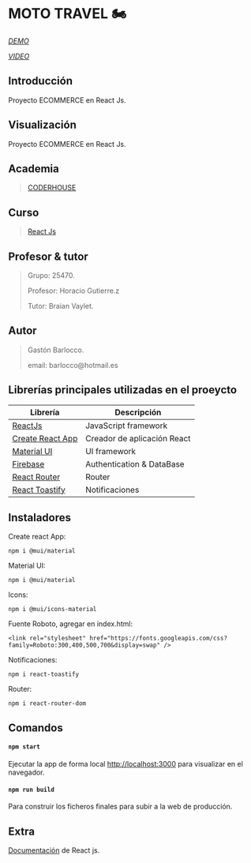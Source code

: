 # MOTO TRAVEL :motorcycle:

*<p>[DEMO](https://mototravelgastonbarlocco.netlify.app)*</p>
*<p>[VIDEO](/)*</p>

## Introducción
Proyecto ECOMMERCE en React Js.

## Visualización
Proyecto ECOMMERCE en React Js.

## Academia
> [CODERHOUSE](https://www.coderhouse.com.uy)


## Curso
> [React Js](https://www.coderhouse.com.uy/online/reactjs)


## Profesor & tutor
> <p>Grupo: 25470.</p>
> <p>Profesor: Horacio Gutierre.z</p>
> <p>Tutor: Braian Vaylet.</p> 


## Autor
> <p>Gastón Barlocco. </p>
> <p>email: barlocco@hotmail.es </p>


## Librerías principales utilizadas en el proeycto

| Librería                                                         | Descripción                 |
| ---------------------------------------------------------------- | ----------------------------|
| [ReactJs](https://es.reactjs.org/)                               | JavaScript framework        |
| [Create React App](https://github.com/facebook/create-react-app) | Creador de aplicación React |
| [Material  UI](https://mui.com)                                  | UI framework                |
| [Firebase](https://firebase.google.com/?hl=es)                   | Authentication & DataBase   |
| [React Router](https://reactrouter.com/)                         | Router                      |
| [React Toastify](https://www.npmjs.com/package/react-toastify)   | Notificaciones              |


## Instaladores

Create react App:
``` 
npm i @mui/material  
```

Material UI:
``` 
npm i @mui/material  
```

Icons:
``` 
npm i @mui/icons-material
```

Fuente Roboto, agregar en index.html:
``` 
<link rel="stylesheet" href="https://fonts.googleapis.com/css?family=Roboto:300,400,500,700&display=swap" /> 
```

Notificaciones:
``` 
npm i react-toastify 
```

Router:
``` 
npm i react-router-dom 
```


## Comandos

#### `npm start`
Ejecutar la app de forma local
[http://localhost:3000](http://localhost:3000) para visualizar en el navegador.

#### `npm run build`
Para construir los ficheros finales para subir a la web de producción. 


## Extra
[Documentación](https://reactjs.org/) de React js.